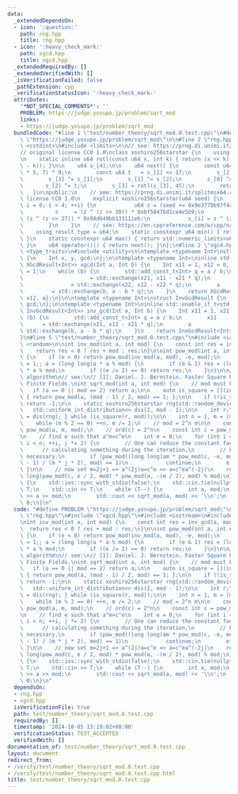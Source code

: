 ```yaml
---
data:
  _extendedDependsOn:
  - icon: ':question:'
    path: rng.hpp
    title: rng.hpp
  - icon: ':heavy_check_mark:'
    path: xgcd.hpp
    title: xgcd.hpp
  _extendedRequiredBy: []
  _extendedVerifiedWith: []
  _isVerificationFailed: false
  _pathExtension: cpp
  _verificationStatusIcon: ':heavy_check_mark:'
  attributes:
    '*NOT_SPECIAL_COMMENTS*': ''
    PROBLEM: https://judge.yosupo.jp/problem/sqrt_mod
    links:
    - https://judge.yosupo.jp/problem/sqrt_mod
  bundledCode: "#line 1 \"test/number_theory/sqrt_mod.0.test.cpp\"\n#define PROBLEM\
    \ \"https://judge.yosupo.jp/problem/sqrt_mod\"\n\n#line 2 \"rng.hpp\"\n\n#include\
    \ <cstdint>\n#include <limits>\n\n// see: https://prng.di.unimi.it/xoshiro256starstar.c\n\
    // original license CC0 1.0\nclass xoshiro256starstar {\n    using u64 = std::uint64_t;\n\
    \n    static inline u64 rotl(const u64 x, int k) { return (x << k) | (x >> (64\
    \ - k)); }\n\n    u64 s_[4];\n\n    u64 next() {\n        const u64 res = rotl(s_[1]\
    \ * 5, 7) * 9;\n        const u64 t   = s_[1] << 17;\n        s_[2] ^= s_[0];\n\
    \        s_[3] ^= s_[1];\n        s_[1] ^= s_[2];\n        s_[0] ^= s_[3];\n \
    \       s_[2] ^= t;\n        s_[3] = rotl(s_[3], 45);\n        return res;\n \
    \   }\n\npublic:\n    // see: https://prng.di.unimi.it/splitmix64.c\n    // original\
    \ license CC0 1.0\n    explicit xoshiro256starstar(u64 seed) {\n        for (int\
    \ i = 0; i < 4; ++i) {\n            u64 z = (seed += 0x9e3779b97f4a7c15);\n  \
    \          z     = (z ^ (z >> 30)) * 0xbf58476d1ce4e5b9;\n            z     =\
    \ (z ^ (z >> 27)) * 0x94d049bb133111eb;\n            s_[i] = z ^ (z >> 31);\n\
    \        }\n    }\n    // see: https://en.cppreference.com/w/cpp/named_req/UniformRandomBitGenerator\n\
    \    using result_type = u64;\n    static constexpr u64 min() { return std::numeric_limits<u64>::min();\
    \ }\n    static constexpr u64 max() { return std::numeric_limits<u64>::max();\
    \ }\n    u64 operator()() { return next(); }\n};\n#line 2 \"xgcd.hpp\"\n\n#include\
    \ <type_traits>\n#include <utility>\n\ntemplate <typename Int>\nstruct XGcdResult\
    \ {\n    Int x, y, gcd;\n};\n\ntemplate <typename Int>\ninline std::enable_if_t<std::is_signed_v<Int>,\
    \ XGcdResult<Int>> xgcd(Int a, Int b) {\n    Int x11 = 1, x12 = 0, x21 = 0, x22\
    \ = 1;\n    while (b) {\n        std::add_const_t<Int> q = a / b;\n        x11\
    \                     = std::exchange(x21, x11 - x21 * q);\n        x12      \
    \               = std::exchange(x22, x12 - x22 * q);\n        a              \
    \         = std::exchange(b, a - b * q);\n    }\n    return XGcdResult<Int>{x11,\
    \ x12, a};\n}\n\ntemplate <typename Int>\nstruct InvGcdResult {\n    Int inv,\
    \ gcd;\n};\n\ntemplate <typename Int>\ninline std::enable_if_t<std::is_signed_v<Int>,\
    \ InvGcdResult<Int>> inv_gcd(Int a, Int b) {\n    Int x11 = 1, x21 = 0;\n    while\
    \ (b) {\n        std::add_const_t<Int> q = a / b;\n        x11               \
    \      = std::exchange(x21, x11 - x21 * q);\n        a                       =\
    \ std::exchange(b, a - b * q);\n    }\n    return InvGcdResult<Int>{x11, a};\n\
    }\n#line 5 \"test/number_theory/sqrt_mod.0.test.cpp\"\n#include <iostream>\n#include\
    \ <random>\n\nint inv_mod(int a, int mod) {\n    const int res = inv_gcd(a, mod).inv;\n\
    \    return res < 0 ? res + mod : res;\n}\n\nint pow_mod(int a, int e, int mod)\
    \ {\n    if (e < 0) return pow_mod(inv_mod(a, mod), -e, mod);\n    for (int res\
    \ = 1;; a = (long long)a * a % mod) {\n        if (e & 1) res = (long long)res\
    \ * a % mod;\n        if ((e /= 2) == 0) return res;\n    }\n}\n\n// Tonelli--Shanks's\
    \ algorithm\n// see:\n// [1]: Daniel. J. Bernstein. Faster Square Roots in Annoying\
    \ Finite Fields.\nint sqrt_mod(int a, int mod) {\n    // mod must be prime\n \
    \   if (a == 0 || mod == 2) return a;\n\n    auto is_square = [](int a, int mod)\
    \ { return pow_mod(a, (mod - 1) / 2, mod) == 1; };\n\n    if (!is_square(a, mod))\
    \ return -1;\n\n    static xoshiro256starstar rng{std::random_device{}()};\n \
    \   std::uniform_int_distribution<> dis(2, mod - 1);\n\n    int r;\n    do { r\
    \ = dis(rng); } while (is_square(r, mod));\n\n    int n = 1, m = (mod - 1) / 2;\n\
    \    while (m % 2 == 0) ++n, m /= 2;\n    // mod = 2^n m\n\n    const int am =\
    \ pow_mod(a, m, mod);\n    // ord(c) = 2^n\n    const int c = pow_mod(r, m, mod);\n\
    \n    // find e such that a^m=c^e\n    int e = 0;\n    for (int i = 1, j = 2;\
    \ i < n; ++i, j *= 2) {\n        // One can reduce the constant factor by\n  \
    \      // calculating something during the iteration,\n        // but it is not\
    \ necessary.\n        if (pow_mod((long long)am * pow_mod(c, -e, mod) % mod, (mod\
    \ - 1) / (m * j * 2), mod) == 1)\n            continue;\n        e += j;\n   \
    \ }\n\n    // now set m=2j+1 => a^(2j)a=c^e => a=c^ea^(-2j)\n    return (long\
    \ long)pow_mod(c, e / 2, mod) * pow_mod(a, -(m / 2), mod) % mod;\n}\n\nint main()\
    \ {\n    std::ios::sync_with_stdio(false);\n    std::cin.tie(nullptr);\n    int\
    \ T;\n    std::cin >> T;\n    while (T--) {\n        int a, mod;\n        std::cin\
    \ >> a >> mod;\n        std::cout << sqrt_mod(a, mod) << '\\n';\n    }\n    return\
    \ 0;\n}\n"
  code: "#define PROBLEM \"https://judge.yosupo.jp/problem/sqrt_mod\"\n\n#include\
    \ \"rng.hpp\"\n#include \"xgcd.hpp\"\n#include <iostream>\n#include <random>\n\
    \nint inv_mod(int a, int mod) {\n    const int res = inv_gcd(a, mod).inv;\n  \
    \  return res < 0 ? res + mod : res;\n}\n\nint pow_mod(int a, int e, int mod)\
    \ {\n    if (e < 0) return pow_mod(inv_mod(a, mod), -e, mod);\n    for (int res\
    \ = 1;; a = (long long)a * a % mod) {\n        if (e & 1) res = (long long)res\
    \ * a % mod;\n        if ((e /= 2) == 0) return res;\n    }\n}\n\n// Tonelli--Shanks's\
    \ algorithm\n// see:\n// [1]: Daniel. J. Bernstein. Faster Square Roots in Annoying\
    \ Finite Fields.\nint sqrt_mod(int a, int mod) {\n    // mod must be prime\n \
    \   if (a == 0 || mod == 2) return a;\n\n    auto is_square = [](int a, int mod)\
    \ { return pow_mod(a, (mod - 1) / 2, mod) == 1; };\n\n    if (!is_square(a, mod))\
    \ return -1;\n\n    static xoshiro256starstar rng{std::random_device{}()};\n \
    \   std::uniform_int_distribution<> dis(2, mod - 1);\n\n    int r;\n    do { r\
    \ = dis(rng); } while (is_square(r, mod));\n\n    int n = 1, m = (mod - 1) / 2;\n\
    \    while (m % 2 == 0) ++n, m /= 2;\n    // mod = 2^n m\n\n    const int am =\
    \ pow_mod(a, m, mod);\n    // ord(c) = 2^n\n    const int c = pow_mod(r, m, mod);\n\
    \n    // find e such that a^m=c^e\n    int e = 0;\n    for (int i = 1, j = 2;\
    \ i < n; ++i, j *= 2) {\n        // One can reduce the constant factor by\n  \
    \      // calculating something during the iteration,\n        // but it is not\
    \ necessary.\n        if (pow_mod((long long)am * pow_mod(c, -e, mod) % mod, (mod\
    \ - 1) / (m * j * 2), mod) == 1)\n            continue;\n        e += j;\n   \
    \ }\n\n    // now set m=2j+1 => a^(2j)a=c^e => a=c^ea^(-2j)\n    return (long\
    \ long)pow_mod(c, e / 2, mod) * pow_mod(a, -(m / 2), mod) % mod;\n}\n\nint main()\
    \ {\n    std::ios::sync_with_stdio(false);\n    std::cin.tie(nullptr);\n    int\
    \ T;\n    std::cin >> T;\n    while (T--) {\n        int a, mod;\n        std::cin\
    \ >> a >> mod;\n        std::cout << sqrt_mod(a, mod) << '\\n';\n    }\n    return\
    \ 0;\n}\n"
  dependsOn:
  - rng.hpp
  - xgcd.hpp
  isVerificationFile: true
  path: test/number_theory/sqrt_mod.0.test.cpp
  requiredBy: []
  timestamp: '2024-10-05 13:19:02+08:00'
  verificationStatus: TEST_ACCEPTED
  verifiedWith: []
documentation_of: test/number_theory/sqrt_mod.0.test.cpp
layout: document
redirect_from:
- /verify/test/number_theory/sqrt_mod.0.test.cpp
- /verify/test/number_theory/sqrt_mod.0.test.cpp.html
title: test/number_theory/sqrt_mod.0.test.cpp
---
```


